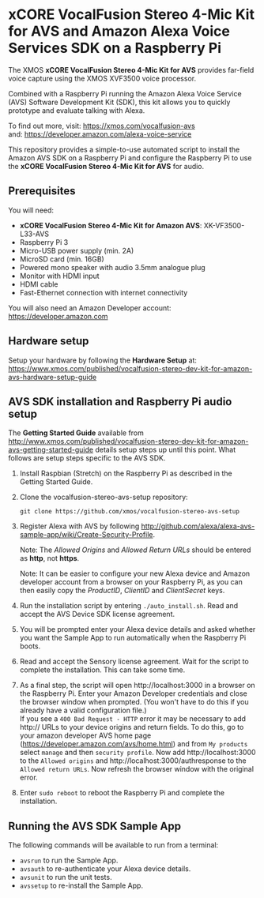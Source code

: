 # xCORE VocalFusion Stereo 4-Mic Kit for AVS and Amazon Alexa Voice Services SDK on a Raspberry Pi

The XMOS **xCORE VocalFusion Stereo 4-Mic Kit for AVS** provides far-field voice capture using the XMOS XVF3500 voice processor.

Combined with a Raspberry Pi running the Amazon Alexa Voice Service (AVS) Software Development Kit (SDK), this kit allows you to quickly prototype and evaluate talking with Alexa.

To find out more, visit: https://xmos.com/vocalfusion-avs  
and: https://developer.amazon.com/alexa-voice-service

This repository provides a simple-to-use automated script to install the Amazon AVS SDK on a Raspberry Pi and configure the Raspberry Pi to use the **xCORE VocalFusion Stereo 4-Mic Kit for AVS** for audio.

## Prerequisites
You will need:

- **xCORE VocalFusion Stereo 4-Mic Kit for Amazon AVS**: XK-VF3500-L33-AVS
- Raspberry Pi 3
- Micro-USB power supply (min. 2A)
- MicroSD card (min. 16GB)
- Powered mono speaker with audio 3.5mm analogue plug
- Monitor with HDMI input
- HDMI cable
- Fast-Ethernet connection with internet connectivity

You will also need an Amazon Developer account: https://developer.amazon.com

## Hardware setup
Setup your hardware by following the **Hardware Setup** at: https://www.xmos.com/published/vocalfusion-stereo-dev-kit-for-amazon-avs-hardware-setup-guide

## AVS SDK installation and Raspberry Pi audio setup
The **Getting Started Guide** available from http://www.xmos.com/published/vocalfusion-stereo-dev-kit-for-amazon-avs-getting-started-guide details setup steps up until this point. What follows are setup steps specific to the AVS SDK.

1. Install Raspbian (Stretch) on the Raspberry Pi as described in the Getting Started Guide.

2. Clone the vocalfusion-stereo-avs-setup repository:

   ```git clone https://github.com/xmos/vocalfusion-stereo-avs-setup```

3. Register Alexa with AVS by following http://github.com/alexa/alexa-avs-sample-app/wiki/Create-Security-Profile.

   Note: The *Allowed Origins* and *Allowed Return URLs* should be entered as **http**, not **https**.

   Note: It can be easier to configure your new Alexa device and Amazon developer account from a browser on your Raspberry Pi, as you can then easily copy the *ProductID*, *ClientID* and *ClientSecret* keys.

4. Run the installation script by entering `./auto_install.sh`. Read and accept the AVS Device SDK license agreement.

5. You will be prompted enter your Alexa device details and asked whether you want the Sample App to run automatically when the Raspberry Pi boots.

6. Read and accept the Sensory license agreement.
Wait for the script to complete the installation. This can take some time.

7. As a final step, the script will open http://localhost:3000 in a browser on the Raspberry Pi. Enter your Amazon Developer credentials and close the browser window when prompted. (You won't have to do this if you already have a valid configuration file.)  
If you see a `400 Bad Request - HTTP` error it may be necessary to add http:// URLs to your device origins and return fields. To do this, go to your amazon developer AVS home page (https://developer.amazon.com/avs/home.html) and from `My products` select `manage` and then `security profile`. Now add http://localhost:3000 to the `Allowed origins` and http://localhost:3000/authresponse to the `Allowed return URLs`. Now refresh the browser window with the original error.

8. Enter `sudo reboot` to reboot the Raspberry Pi and complete the installation.

## Running the AVS SDK Sample App
The following commands will be available to run from a terminal:
- `avsrun` to run the Sample App.
- `avsauth` to re-authenticate your Alexa device details.
- `avsunit` to run the unit tests.
- `avssetup` to re-install the Sample App.
